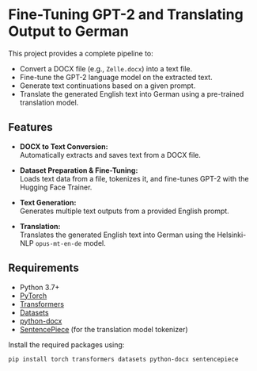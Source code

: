 # Fine-Tuning GPT-2 and Translating Output to German

This project provides a complete pipeline to:
- Convert a DOCX file (e.g., `Zelle.docx`) into a text file.
- Fine-tune the GPT-2 language model on the extracted text.
- Generate text continuations based on a given prompt.
- Translate the generated English text into German using a pre-trained translation model.

## Features

- **DOCX to Text Conversion:**  
  Automatically extracts and saves text from a DOCX file.

- **Dataset Preparation & Fine-Tuning:**  
  Loads text data from a file, tokenizes it, and fine-tunes GPT-2 with the Hugging Face Trainer.

- **Text Generation:**  
  Generates multiple text outputs from a provided English prompt.

- **Translation:**  
  Translates the generated English text into German using the Helsinki-NLP `opus-mt-en-de` model.

## Requirements

- Python 3.7+
- [PyTorch](https://pytorch.org/)
- [Transformers](https://github.com/huggingface/transformers)
- [Datasets](https://github.com/huggingface/datasets)
- [python-docx](https://python-docx.readthedocs.io/en/latest/)
- [SentencePiece](https://github.com/google/sentencepiece) (for the translation model tokenizer)

Install the required packages using:

```bash
pip install torch transformers datasets python-docx sentencepiece
